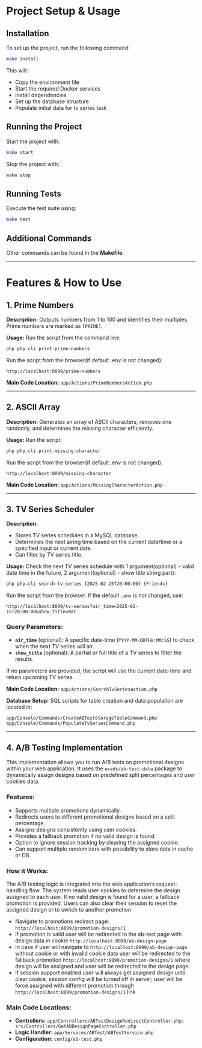 # Project Setup & Usage

## Installation

To set up the project, run the following command:

```sh
make install
```

This will:
- Copy the environment file
- Start the required Docker services
- Install dependencies
- Set up the database structure
- Populate initial data for tv series task

## Running the Project

Start the project with:

```sh
make start
```

Stop the project with:

```sh
make stop
```

## Running Tests

Execute the test suite using:

```sh
make test
```

## Additional Commands

Other commands can be found in the **Makefile**.

---

# Features & How to Use

## 1. Prime Numbers

**Description:** Outputs numbers from 1 to 100 and identifies their multiples. Prime numbers are marked as `[PRIME]`.

**Usage:**
Run the script from the command line:

```sh
php php.cli print-prime-numbers
```

Run the script from the browser(if default .env is not changed):

```
http://localhost:8099/prime-numbers
```


**Main Code Location:** `app/Actions/PrimeNumbersAction.php`

---

## 2. ASCII Array

**Description:** Generates an array of ASCII characters, removes one randomly, and determines the missing character efficiently.

**Usage:**
Run the script:

```sh
php php.cli print-missing-character
```

Run the script from the browser(if default .env is not changed):

```
http://localhost:8099/missing-character
```

**Main Code Location:** `app/Actions/MissingCharacterAction.php`

---

## 3. TV Series Scheduler

**Description:**
- Stores TV series schedules in a MySQL database.
- Determines the next airing time based on the current date/time or a specified input or current date.
- Can filter by TV series title.

**Usage:**
Check the next TV series schedule with 1 argument(optional) - valid date time in the future, 2 argument(optional) - show title string part):

```sh
php php.cli search-tv-series {2025-02-25T20:00:00} {Friends}
```

Run the script from the browser. If the default `.env` is not changed, use:

```
http://localhost:8099/tv-series?air_time=2025-02-15T20:00:00&show_title=Nar
```

### Query Parameters:
- **`air_time`** (optional): A specific date-time (`YYYY-MM-DDTHH:MM:SS`) to check when the next TV series will air.
- **`show_title`** (optional): A partial or full title of a TV series to filter the results.

If no parameters are provided, the script will use the current date-time and return upcoming TV series.


**Main Code Location:** `app/Actions/SearchTvSeriesAction.php`

**Database Setup:** SQL scripts for table creation and data population are located in:

```
app/Console/Commands/CreateABTestStorageTableCommand.php
app/Console/Commands/PopulateTvSeriesCommand.php
```

---

## 4. A/B Testing Implementation

This implementation allows you to run A/B tests on promotional designs within your web application. 
It uses the `exads/ab-test-data` package to dynamically assign designs based on predefined split percentages and user cookies data.

### Features:
- Supports multiple promotions dynamically.
- Redirects users to different promotional designs based on a split percentage.
- Assigns designs consistently using user cookies.
- Provides a fallback promotion if no valid design is found.
- Option to ignore session tracking by clearing the assigned cookie.
- Can support multiple randomizers with possibility to store data in cache or DB.

### How it Works:
The A/B testing logic is integrated into the web application’s request-handling flow.
The system reads user cookies to determine the design assigned to each user.
If no valid design is found for a user, a fallback promotion is provided.
Users can also clear their session to reset the assigned design or to switch to another promotion

- Navigate to promotions redirect page: `http://localhost:8099/promotion-designs/1`
- If promotion is valid user will be redirected to the ab-test page with design data in cookie `http://localhost:8099/ab-design-page`
- In case if user will navigate to `http://localhost:8099/ab-design-page` without cookie or with invalid cookie data user will be redirected to the fallback promotion `http://localhost:8099/promotion-designs/1` where design will be assigned and user will be redirected to the design page.
- If session support enabled user will always get assigned design until: clear cookie, session config will be turned off in server, user will be force assigned with different promotion through `http://localhost:8099/promotion-designs/1` link

### Main Code Locations:
- **Controllers:** `app/Controllers/ABTestDesignRedirectController.php; src/Controllers/GetABDesignPageController.php `
- **Logic Handler:** `app/Services/ABTest/ABTestService.php`
- **Configuration:** `config/ab-test.php`
